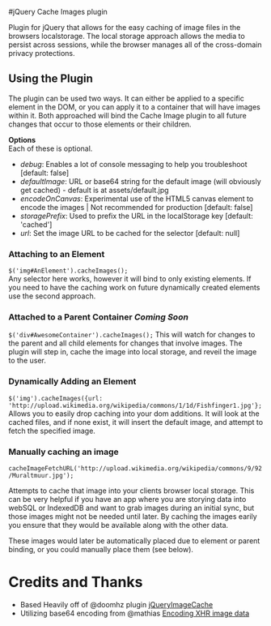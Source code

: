 #jQuery Cache Images plugin  
  
Plugin for jQuery that allows for the easy caching of image files in the browsers localstorage. The local storage approach allows the media to persist across sessions, while the browser manages all of the cross-domain privacy protections.  
  
## Using the Plugin  
The plugin can be used two ways. It can either be applied to a specific element in the DOM, or you can apply it to a container that will have images within it. Both approached will bind the Cache Image plugin to all future changes that occur to those elements or their children.  
  
**Options**  
Each of these is optional.  

* *debug*: Enables a lot of console messaging to help you troubleshoot [default: false]  
* *defaultImage*: URL or base64 string for the default image (will obviously get cached) - default is at assets/default.jpg  
* *encodeOnCanvas*: Experimental use of the HTML5 canvas element to encode the images | Not recommended for production [default: false]  
* *storagePrefix*: Used to prefix the URL in the localStorage key	[default: 'cached']  
* *url*: Set the image URL to be cached for the selector [default: null]  
  
### Attaching to an Element  
`$('img#AnElement').cacheImages();`  
Any selector here works, however it will bind to only existing elements. If you need to have the caching work on future dynamically created elements use the second approach.

### Attached to a Parent Container  *Coming Soon*
`$('div#AwesomeContainer').cacheImages();`
This will watch for changes to the parent and all child elements for changes that involve images. The plugin will step in, cache the image into local storage, and reveil the image to the user.
  
### Dynamically Adding an Element  
`$('img').cacheImages({url: 'http://upload.wikimedia.org/wikipedia/commons/1/1d/Fishfinger1.jpg'};`  
Allows you to easily drop caching into your dom additions. It will look at the cached files, and if none exist, it will insert the default image, and attempt to fetch the specified image.  

### Manually caching an image  
`cacheImageFetchURL('http://upload.wikimedia.org/wikipedia/commons/9/92/Muraltmuur.jpg');`  
  
Attempts to cache that image into your clients browser local storage. This can be very helpful if you have an app where you are storying data into webSQL or IndexedDB and want to grab images during an initial sync, but those images might not be needed until later. By caching the images earily you ensure that they would be available along with the other data.  
  
These images would later be automatically placed due to element or parent binding, or you could manually place them (see below).

# Credits and Thanks  
* Based Heavily off of @doomhz plugin [jQueryImageCache](https://github.com/doomhz/jQuery-Image-Cache)
* Utilizing base64 encoding from @mathias [Encoding XHR image data](http://jsperf.com/encoding-xhr-image-data/33)
